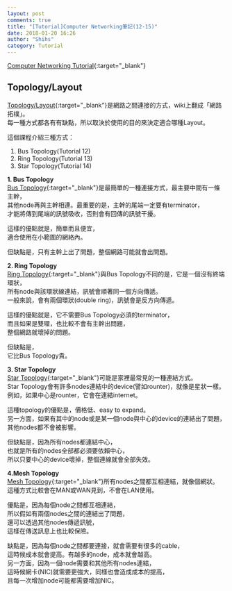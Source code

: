 ```yaml
---
layout: post
comments: true
title: "[Tutorial]Computer Networking筆記(12-15)"
date: 2018-01-20 16:26
author: "Shihs"
category: Tutorial
---
```


[Computer Networking Tutorial](https://www.youtube.com/playlist?list=PL6gx4Cwl9DGBpuvPW0aHa7mKdn_k9SPKO){:target="_blank"}

## **Topology/Layout**
[Topology/Layout](https://zh.wikipedia.org/wiki/网络拓扑){:target="_blank"}是網路之間連接的方式，wiki上翻成「網路拓樸」。<br>
每一種方式都各有有缺點，所以取決於使用的目的來決定適合哪種Layout。

這個課程介紹三種方式：
1. Bus Topology(Tutorial 12)
2. Ring Topology(Tutorial 13)
3. Star Topology(Tutorial 14)



**1. Bus Topology**<br>
[Bus Topology](https://zh.wikipedia.org/wiki/匯流排拓撲){:target="_blank"}是最簡單的一種連接方式，最主要中間有一條主幹，<br>
其他node再與主幹相連。最重要的是，主幹的尾端一定要有terminator，<br>
才能將傳到尾端的訊號吸收，否則會有回傳的訊號干擾。<br>

這樣的優點就是，簡單而且便宜，<br>
適合使用在小範圍的網絡內。<br>

但缺點是，只有主幹上出了問題，整個網路可能就會出問題。<br>


**2. Ring Topology**<br>
[Ring Topology](https://zh.wikipedia.org/wiki/環狀拓撲){:target="_blank"}與Bus Topology不同的是，它是一個沒有終端環狀，<br>
所有node與該環狀線連結，訊號會順著同一個方向傳遞。<br>
一般來說，會有兩個環狀(double ring)，訊號會是反方向傳遞。<br>

這樣的優點就是，它不需要Bus Topology必須的terminator，<br>
而且如果是雙環，也比較不會有主幹出問題，<br>
整個網路就壞掉的問題。<br>

但缺點是，<br>
它比Bus Topology貴。<br>


**3. Star Topology**<br>
[Star Topology](https://zh.wikipedia.org/wiki/星型网){:target="_blank"}可能是家裡最常見的一種連結方式。<br>
Star Topology會有許多nodes連結中的device(譬如rounter)，就像是星狀一樣。<br>
例如，如果中心是rounter，它會在連結internet。<br>

這種topology的優點是，價格低、easy to expand。<br>
另一方面，如果有其中的node或是某一個node與中心的device的連結出了問題，其他nodes都不會被影響。<br>

但缺點是，因為所有nodes都連結中心，<br>
也就是所有的nodes全部都必須要依賴中心，<br>
所以只要中心的device壞掉，整個連線就會全部失效。<br>


**4.Mesh Topology**<br>
[Mesh Topology](https://zh.wikipedia.org/wiki/网状网络){:target="_blank"}所有nodes之間都互相連結，就像個網狀。<br>
這種方式比較會在MAN或WAN見到，不會在LAN使用。<br>

優點是，因為每個node之間都互相連結，<br>
所以假如有兩個nodes之間的連結出了問題，<br>
還可以透過其他nodes傳遞訊號，<br>
這樣在傳送訊息上也比較保險。<br>

缺點是，因為每個node之間都要連接，就會需要有很多的cable，<br>
這時候成本就會提高。有越多的node，成本就會越高。<br>
另一方面，因為一個node需要和其他所有nodes連結，<br>
這時候網卡(NIC)就需要更強大，同樣也會造成成本的提高，<br>
且每一次增加node可能都需要增加NIC。<br>


